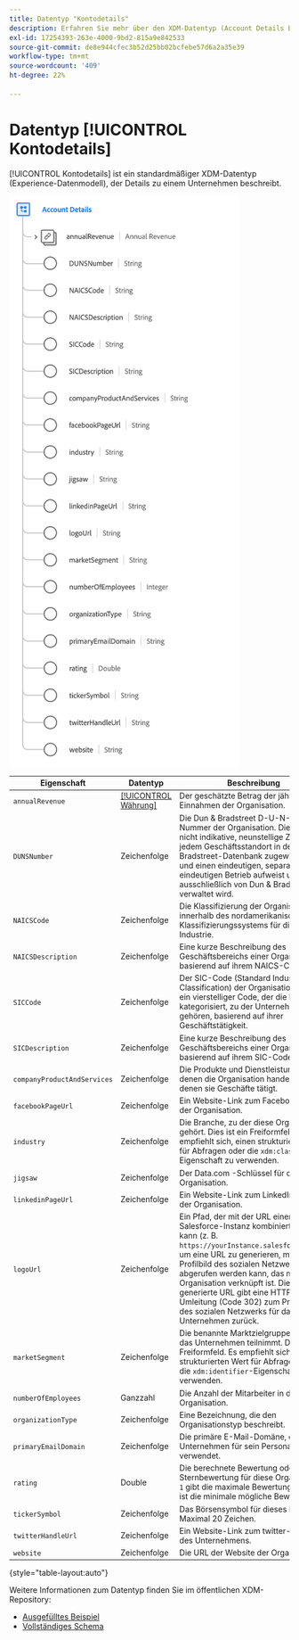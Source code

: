 ```yaml
---
title: Datentyp "Kontodetails"
description: Erfahren Sie mehr über den XDM-Datentyp (Account Details Experience Data Model).
exl-id: 17254393-263e-4000-9bd2-815a9e842533
source-git-commit: de8e944cfec3b52d25bb02bcfebe57d6a2a35e39
workflow-type: tm+mt
source-wordcount: '409'
ht-degree: 22%

---
```


# Datentyp [!UICONTROL Kontodetails]

[!UICONTROL Kontodetails] ist ein standardmäßiger XDM-Datentyp (Experience-Datenmodell), der Details zu einem Unternehmen beschreibt.

![Datentypstruktur](../images/data-types/account-details.png)

| Eigenschaft | Datentyp | Beschreibung |
| --- | --- | --- |
| `annualRevenue` | [[!UICONTROL Währung]](./currency.md) | Der geschätzte Betrag der jährlichen Einnahmen der Organisation. |
| `DUNSNumber` | Zeichenfolge | Die Dun &amp; Bradstreet D-U-N-S Nummer der Organisation. Dies ist eine nicht indikative, neunstellige Zahl, die jedem Geschäftsstandort in der Dun &amp; Bradstreet-Datenbank zugewiesen wird und einen eindeutigen, separaten und eindeutigen Betrieb aufweist und ausschließlich von Dun &amp; Bradstreet verwaltet wird. |
| `NAICSCode` | Zeichenfolge | Die Klassifizierung der Organisation innerhalb des nordamerikanischen Klassifizierungssystems für die Industrie. |
| `NAICSDescription` | Zeichenfolge | Eine kurze Beschreibung des Geschäftsbereichs einer Organisation, basierend auf ihrem NAICS-Code. |
| `SICCode` | Zeichenfolge | Der SIC-Code (Standard Industrial Classification) der Organisation. Dies ist ein vierstelliger Code, der die Branche kategorisiert, zu der Unternehmen gehören, basierend auf ihrer Geschäftstätigkeit. |
| `SICDescription` | Zeichenfolge | Eine kurze Beschreibung des Geschäftsbereichs einer Organisation, basierend auf ihrem SIC-Code. |
| `companyProductAndServices` | Zeichenfolge | Die Produkte und Dienstleistungen, mit denen die Organisation handelt oder in denen sie Geschäfte tätigt. |
| `facebookPageUrl` | Zeichenfolge | Ein Website-Link zum Facebook-Konto der Organisation. |
| `industry` | Zeichenfolge | Die Branche, zu der diese Organisation gehört. Dies ist ein Freiformfeld. Es empfiehlt sich, einen strukturierten Wert für Abfragen oder die `xdm:classifier`-Eigenschaft zu verwenden. |
| `jigsaw` | Zeichenfolge | Der Data.com -Schlüssel für die Organisation. |
| `linkedinPageUrl` | Zeichenfolge | Ein Website-Link zum LinkedIn-Konto der Organisation. |
| `logoUrl` | Zeichenfolge | Ein Pfad, der mit der URL einer Salesforce-Instanz kombiniert werden kann (z. B. `https://yourInstance.salesforce.com/`), um eine URL zu generieren, mit der das Profilbild des sozialen Netzwerks abgerufen werden kann, das mit der Organisation verknüpft ist. Die generierte URL gibt eine HTTP-Umleitung (Code 302) zum Profilbild des sozialen Netzwerks für das Unternehmen zurück. |
| `marketSegment` | Zeichenfolge | Die benannte Marktzielgruppe, an der das Unternehmen teilnimmt. Dies ist ein Freiformfeld. Es empfiehlt sich, einen strukturierten Wert für Abfragen oder die `xdm:identifier`-Eigenschaft zu verwenden. |
| `numberOfEmployees` | Ganzzahl | Die Anzahl der Mitarbeiter in der Organisation. |
| `organizationType` | Zeichenfolge | Eine Bezeichnung, die den Organisationstyp beschreibt. |
| `primaryEmailDomain` | Zeichenfolge | Die primäre E-Mail-Domäne, die das Unternehmen für sein Personal verwendet. |
| `rating` | Double | Die berechnete Bewertung oder die Sternbewertung für diese Organisation. `1` gibt die maximale Bewertung an, und `0` ist die minimale mögliche Bewertung. |
| `tickerSymbol` | Zeichenfolge | Das Börsensymbol für dieses Konto. Maximal 20 Zeichen. |
| `twitterHandleUrl` | Zeichenfolge | Ein Website-Link zum twitter-Handle des Unternehmens. |
| `website` | Zeichenfolge | Die URL der Website der Organisation. |

{style="table-layout:auto"}

Weitere Informationen zum Datentyp finden Sie im öffentlichen XDM-Repository:

* [Ausgefülltes Beispiel](https://github.com/adobe/xdm/blob/master/components/datatypes/b2b/account-organization.example.1.json)
* [Vollständiges Schema](https://github.com/adobe/xdm/blob/master/components/datatypes/b2b/account-organization.schema.json)
